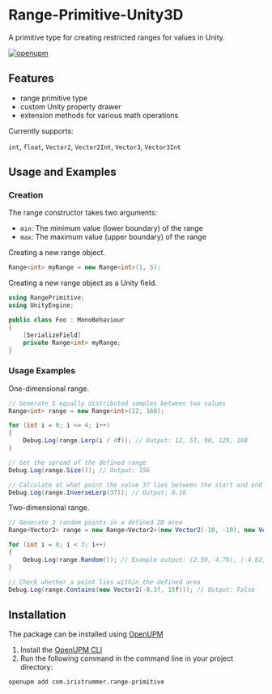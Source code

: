 # Range-Primitive-Unity3D

A primitive type for creating restricted ranges for values in Unity.

[![openupm](https://img.shields.io/npm/v/com.iristrummer.range-primitive?label=openupm&registry_uri=https://package.openupm.com)](https://openupm.com/packages/com.iristrummer.range-primitive/)

## Features

- range primitive type
- custom Unity property drawer
- extension methods for various math operations

Currently supports:

`int`, `float`, `Vector2`, `Vector2Int`, `Vector3`, `Vector3Int`

## Usage and Examples

### Creation

The range constructor takes two arguments:
- `min`: The minimum value (lower boundary) of the range
- `max`: The maximum value (upper boundary) of the range

Creating a new range object.

```csharp
Range<int> myRange = new Range<int>(1, 5);
```

Creating a new range object as a Unity field.

```csharp
using RangePrimitive;
using UnityEngine;

public class Foo : MonoBehaviour
{
    [SerializeField]
    private Range<int> myRange;
}
```

### Usage Examples

One-dimensional range.

```csharp
// Generate 5 equally distributed samples between two values
Range<int> range = new Range<int>(12, 168);

for (int i = 0; i <= 4; i++)
{
    Debug.Log(range.Lerp(i / 4f)); // Output: 12, 51, 90, 129, 168
}

// Get the spread of the defined range
Debug.Log(range.Size()); // Output: 156

// Calculate at what point the value 37 lies between the start and end of the range
Debug.Log(range.InverseLerp(37)); // Output: 0.16
```

Two-dimensional range.

```csharp
// Generate 3 random points in a defined 2D area
Range<Vector2> range = new Range<Vector2>(new Vector2(-10, -10), new Vector2(10, 10));

for (int i = 0; i < 3; i++)
{
    Debug.Log(range.Random()); // Example output: (2.59, 4.79), (-4.82, 8.09), (8.21, 9.96)
}

// Check whether a point lies within the defined area
Debug.Log(range.Contains(new Vector2(-8.3f, 15f))); // Output: False
```

## Installation

The package can be installed using [OpenUPM](https://openupm.com/packages/com.iristrummer.range-primitive)
1. Install the [OpenUPM CLI](https://github.com/openupm/openupm-cli#installation)
2. Run the following command in the command line in your project directory:
```bash
openupm add com.iristrummer.range-primitive
```